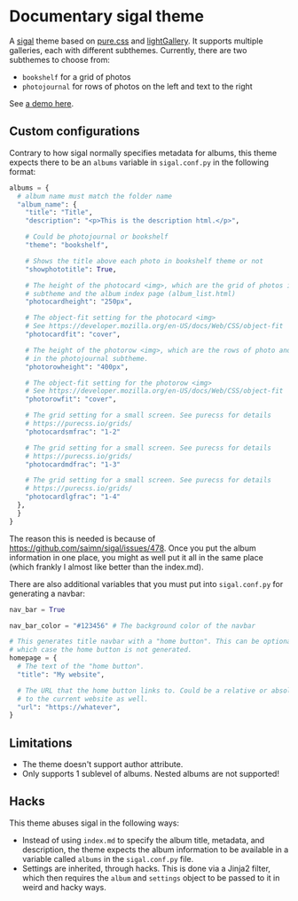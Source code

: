 Documentary sigal theme
=======================

A [sigal](https://sigal.saimon.org/) theme based on [pure.css](https://purecss.io/) and [lightGallery](https://www.lightgalleryjs.com/). It supports multiple galleries, each with different subthemes. Currently, there are two subthemes to choose from:

- `bookshelf` for a grid of photos
- `photojournal` for rows of photos on the left and text to the right

See [a demo here](https://shuhaowu.github.io/sigal-theme-documentary/).

Custom configurations
---------------------

Contrary to how sigal normally specifies metadata for albums, this theme expects there to be an `albums` variable in `sigal.conf.py` in the following format:

```python
albums = {
  # album name must match the folder name
  "album_name": {
    "title": "Title",
    "description": "<p>This is the description html.</p>",

    # Could be photojournal or bookshelf
    "theme": "bookshelf",

    # Shows the title above each photo in bookshelf theme or not
    "showphototitle": True,

    # The height of the photocard <img>, which are the grid of photos in bookshelf
    # subtheme and the album index page (album_list.html)
    "photocardheight": "250px",

    # The object-fit setting for the photocard <img>
    # See https://developer.mozilla.org/en-US/docs/Web/CSS/object-fit
    "photocardfit": "cover",

    # The height of the photorow <img>, which are the rows of photo and text
    # in the photojournal subtheme.
    "photorowheight": "400px",

    # The object-fit setting for the photorow <img>
    # See https://developer.mozilla.org/en-US/docs/Web/CSS/object-fit
    "photorowfit": "cover",

    # The grid setting for a small screen. See purecss for details
    # https://purecss.io/grids/
    "photocardsmfrac": "1-2"

    # The grid setting for a small screen. See purecss for details
    # https://purecss.io/grids/
    "photocardmdfrac": "1-3"

    # The grid setting for a small screen. See purecss for details
    # https://purecss.io/grids/
    "photocardlgfrac": "1-4"
  },
  }
}
```

The reason this is needed is because of https://github.com/saimn/sigal/issues/478. Once you put the album information in one place, you might as well put it all in the same place (which frankly I almost like better than the index.md).

There are also additional variables that you must put into `sigal.conf.py` for generating a navbar:

```python
nav_bar = True

nav_bar_color = "#123456" # The background color of the navbar

# This generates title navbar with a "home button". This can be optional, in
# which case the home button is not generated.
homepage = {
  # The text of the "home button".
  "title": "My website", 

  # The URL that the home button links to. Could be a relative or absolute path
  # to the current website as well.
  "url": "https://whatever", 
}
```

Limitations
-----------

- The theme doesn't support author attribute.
- Only supports 1 sublevel of albums. Nested albums are not supported!

Hacks
-----

This theme abuses sigal in the following ways:

- Instead of using `index.md` to specify the album title, metadata, and description, the theme expects the album information to be available in a variable called `albums` in the `sigal.conf.py` file.
- Settings are inherited, through hacks. This is done via a Jinja2 filter, which then requires the `album` and `settings` object to be passed to it in weird and hacky ways.
